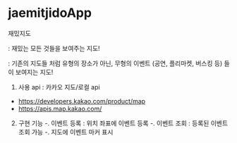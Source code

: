 # jaemitjidoApp

재밌지도

: 재밌는 모든 것들을 보여주는 지도!

: 기존의 지도들 처럼 유형의 장소가 아닌,
  무형의 이벤트 (공연, 플리마켓, 버스킹 등) 들이 보여지는 지도!

1. 사용 api : 카카오 지도/로컬 api
 - https://developers.kakao.com/product/map
 - https://apis.map.kakao.com/

2. 구현 기능 
 -. 이벤트 등록 : 위치 좌표에 이벤트 등록
 -. 이벤트 조회 : 등록된 이벤트 조회 가능 
 -. 지도에 이벤트 마커 표시 
